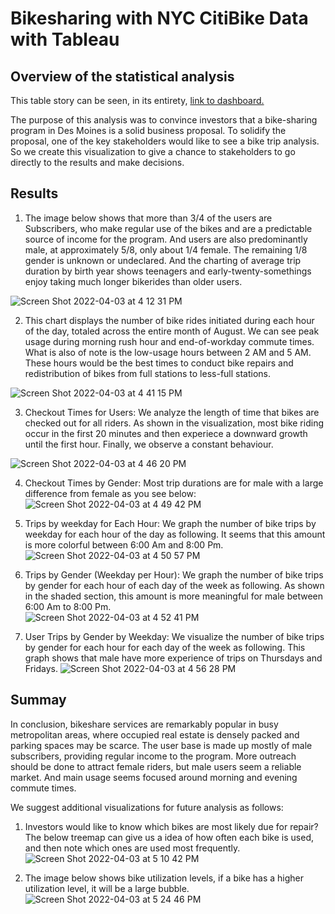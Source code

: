 # Bikesharing with NYC CitiBike Data with Tableau
## Overview of the statistical analysis
This table story can be seen, in its entirety, [link to dashboard.](https://public.tableau.com/app/profile/lily.hu5868)

The purpose of this analysis was to convince investors that a bike-sharing program in Des Moines is a solid business proposal. To solidify the proposal, one of the key stakeholders would like to see a bike trip analysis. So we create this visualization to give a chance to stakeholders to go directly to the results and make decisions.

## Results
1. The image below shows that more than 3/4 of the users are Subscribers, who make regular use of the bikes and are a predictable source of income for the program. And users are also predominantly male, at approximately 5/8, only about 1/4 female. The remaining 1/8 gender is unknown or undeclared. And the charting of average trip duration by birth year shows teenagers and early-twenty-somethings enjoy taking much longer bikerides than older users.
 
 ![Screen Shot 2022-04-03 at 4 12 31 PM](https://user-images.githubusercontent.com/95242493/161450969-cfc53d24-85ea-4eb8-b506-56f1a08944dc.png)
 
 2. This chart displays the number of bike rides initiated during each hour of the day, totaled across the entire month of August. We can see peak usage during morning rush hour and end-of-workday commute times. What is also of note is the low-usage hours between 2 AM and 5 AM. These hours would be the best times to conduct bike repairs and redistribution of bikes from full stations to less-full stations.
 
 ![Screen Shot 2022-04-03 at 4 41 15 PM](https://user-images.githubusercontent.com/95242493/161451838-d53969e2-92db-48a9-a898-b8aa220b85a1.png)
 
 3. Checkout Times for Users: We analyze the length of time that bikes are checked out for all riders. As shown in the visualization, most bike riding occur in the first 20 minutes and then experiece a downward growth until the first hour. Finally, we observe a constant behaviour. 
 
 ![Screen Shot 2022-04-03 at 4 46 20 PM](https://user-images.githubusercontent.com/95242493/161452000-0cbc6ea8-f5ce-4b84-aa82-2054b542389e.png)
 
 4. Checkout Times by Gender: Most trip durations are for male with a large difference from female as you see below:
 ![Screen Shot 2022-04-03 at 4 49 42 PM](https://user-images.githubusercontent.com/95242493/161452114-480f9c46-935c-4b57-9f72-365945b714c1.png)
 
 5. Trips by weekday for Each Hour: We graph the number of bike trips by weekday for each hour of the day as following. It seems that this amount is more colorful between 6:00 Am and 8:00 Pm. 
 ![Screen Shot 2022-04-03 at 4 50 57 PM](https://user-images.githubusercontent.com/95242493/161452156-adc5e12f-c9de-414e-b61d-09b647f58f0b.png)


 6. Trips by Gender (Weekday per Hour): We graph the number of bike trips by gender for each hour of each day of the week as following. As shown in the shaded section, this amount is more meaningful for male between 6:00 Am to 8:00 Pm.  
 ![Screen Shot 2022-04-03 at 4 52 41 PM](https://user-images.githubusercontent.com/95242493/161452249-5b0d41b9-a2a7-4056-b27c-7c4ef784db0f.png)  
 
 7. User Trips by Gender by Weekday: We visualize the number of bike trips by gender for each hour for each day of the week as following. This graph shows that male have more experience of trips on Thursdays and Fridays.
![Screen Shot 2022-04-03 at 4 56 28 PM](https://user-images.githubusercontent.com/95242493/161452375-08e6fd8e-b614-491d-b89f-6111d717975d.png)

## Summay
In conclusion, bikeshare services are remarkably popular in busy metropolitan areas, where occupied real estate is densely packed and parking spaces may be scarce. The user base is made up mostly of male subscribers, providing regular income to the program. More outreach should be done to attract female riders, but male users seem a reliable market. And main usage seems focused around morning and evening commute times.

We suggest additional visualizations for future analysis as follows:
1. Investors would like to know which bikes are most likely due for repair? The below treemap can give us a idea of how often each bike is used, and then note which ones are used most frequently.
  ![Screen Shot 2022-04-03 at 5 10 42 PM](https://user-images.githubusercontent.com/95242493/161452852-c8c3a9cb-509e-4cbe-b087-34575165e93a.png)
  
 2. The image below shows bike utilization levels, if a bike has a higher utilization level, it will be a large bubble.
  ![Screen Shot 2022-04-03 at 5 24 46 PM](https://user-images.githubusercontent.com/95242493/161453420-19dbb316-3857-4e5f-8f39-bd07e75ec860.png)

 

